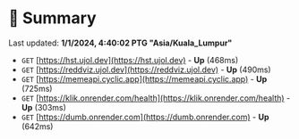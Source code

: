 # 📖 Summary
Last updated: **1/1/2024, 4:40:02 PTG "Asia/Kuala_Lumpur"**

- `GET` [https://hst.ujol.dev](https://hst.ujol.dev) - **Up** (468ms)
- `GET` [https://reddviz.ujol.dev](https://reddviz.ujol.dev) - **Up** (490ms)
- `GET` [https://memeapi.cyclic.app](https://memeapi.cyclic.app) - **Up** (725ms)
- `GET` [https://klik.onrender.com/health](https://klik.onrender.com/health) - **Up** (303ms)
- `GET` [https://dumb.onrender.com](https://dumb.onrender.com) - **Up** (642ms)

